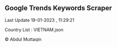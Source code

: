 

## Google Trends Keywords Scraper 
 
Last Update 19-01-2023 , 11:29:21

Country List :
VIETNAM.json



© Abdul Muttaqin 
